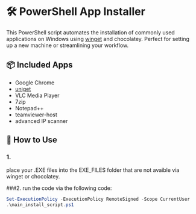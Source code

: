 # 🛠️ PowerShell App Installer

This PowerShell script automates the installation of commonly used applications on Windows using [winget](https://learn.microsoft.com/en-us/windows/package-manager/winget/) and chocolatey. Perfect for setting up a new machine or streamlining your workflow.

## 📦 Included Apps

- Google Chrome    
- [uniget](https://github.com/marticliment/UniGetUI)
- VLC Media Player  
- 7zip  
- Notepad++
- teamviewer-host
- advanced IP scanner

## 🚀 How to Use

### 1.
place your .EXE files into the EXE_FILES folder that are not avaible via winget or chocolatey.

###2.
run the code via the following code:

```powershell
Set-ExecutionPolicy -ExecutionPolicy RemoteSigned -Scope CurrentUser
.\main_install_script.ps1
